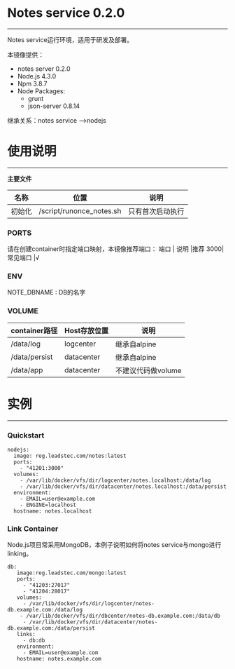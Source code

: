 # Notes service 0.2.0

***

Notes service运行环境，适用于研发及部署。

本镜像提供：

* notes server 0.2.0
* Node.js 4.3.0
* Npm 3.8.7
* Node Packages:
    - grunt
    - json-server 0.8.14

继承关系：notes service -->nodejs

# 使用说明

***

**主要文件**

名称 |位置              |说明
--------|--------------------------|-----------------
初始化 | /script/runonce_notes.sh   | 只有首次启动执行

### PORTS

请在创建container时指定端口映射，本镜像推荐端口：
端口  | 说明     |推荐
3000| 常见端口  |√

### ENV

NOTE_DBNAME : DB的名字

### VOLUME

container路径  | Host存放位置  | 说明
-------------|--------------|------------------
/data/log | logcenter   | 继承自alpine
/data/persist  |datacenter  | 继承自alpine
/data/app |datacenter  |不建议代码做volume

# 实例

***

### Quickstart

```
nodejs:
  image: reg.leadstec.com/notes:latest
  ports:
  	- "41201:3000"
  volumes:
  	- /var/lib/docker/vfs/dir/logcenter/notes.localhost:/data/log
  	- /var/lib/docker/vfs/dir/datacenter/notes.localhost:/data/persist
  environment:
  	- EMAIL=user@example.com
  	- ENGINE=localhost
  hostname: notes.localhost
```

### Link Container

Node.js项目常采用MongoDB，本例子说明如何将notes service与mongo进行linking。

```
db:
   image:reg.leadstec.com/mongo:latest
   ports:
   	 - "41203:27017"
   	 - "41204:28017"
   volumes:
     - /var/lib/docker/vfs/dir/logcenter/notes-db.example.com:/data/log
    - /var/lib/docker/vfs/dir/dbcenter/notes-db.example.com:/data/db
     - /var/lib/docker/vfs/dir/datacenter/notes-db.example.com:/data/persist
   links:
     - db:db
   environment:
     - EMAIL=user@example.com
   hostname: notes.example.com
```
